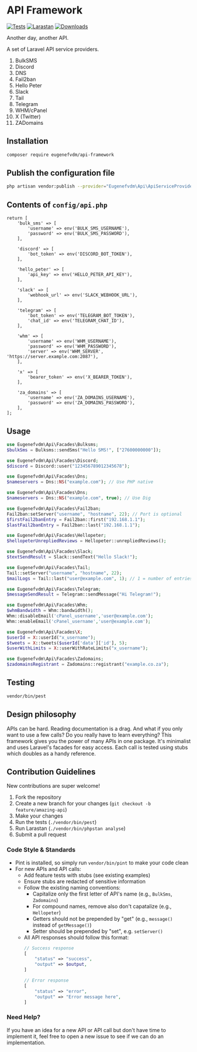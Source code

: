 # API Framework

[![Tests](https://github.com/eugenefvdm/api-framework/actions/workflows/tests.yml/badge.svg)](https://github.com/eugenefvdm/api-framework/actions/workflows/tests.yml)
[![Larastan](https://github.com/eugenefvdm/api-framework/actions/workflows/larastan.yml/badge.svg)](https://github.com/eugenefvdm/api-framework/actions/workflows/larastan.yml)
[![Downloads](https://img.shields.io/packagist/dt/eugenefvdm/api-framework.svg)](https://packagist.org/packages/eugenefvdm/api-framework)

Another day, another API.

A set of Laravel API service providers.

1. BulkSMS
2. Discord
3. DNS
4. Fail2ban
5. Hello Peter
6. Slack
7. Tail
8. Telegram
9. WHM/cPanel
10. X (Twitter)
11. ZADomains

## Installation

```bash
composer require eugenefvdm/api-framework
```

## Publish the configuration file

```bash
php artisan vendor:publish --provider="Eugenefvdm\Api\ApiServiceProvider" --tag="config"
```

## Contents of `config/api.php`

```env
return [
    'bulk_sms' => [
        'username' => env('BULK_SMS_USERNAME'),
        'password' => env('BULK_SMS_PASSWORD'),
    ],

    'discord' => [
        'bot_token' => env('DISCORD_BOT_TOKEN'),
    ],

    'hello_peter' => [
        'api_key' => env('HELLO_PETER_API_KEY'),
    ],

    'slack' => [
        'webhook_url' => env('SLACK_WEBHOOK_URL'),
    ],

    'telegram' => [
        'bot_token' => env('TELEGRAM_BOT_TOKEN'),
        'chat_id' => env('TELEGRAM_CHAT_ID'),
    ],

    'whm' => [
        'username' => env('WHM_USERNAME'),
        'password' => env('WHM_PASSWORD'),
        'server' => env('WHM_SERVER', 'https://server.example.com:2087'),
    ],

    'x' => [
        'bearer_token' => env('X_BEARER_TOKEN'),
    ],

    'za_domains' => [
        'username' => env('ZA_DOMAINS_USERNAME'),
        'password' => env('ZA_DOMAINS_PASSWORD'),
    ],
]; 
```

## Usage

```php
use Eugenefvdm\Api\Facades\Bulksms;
$bulkSms = Bulksms::sendSms("Hello SMS!", ["27600000000"]);

use Eugenefvdm\Api\Facades\Discord;
$discord = Discord::user("123456789012345678");

use Eugenefvdm\Api\Facades\Dns;
$nameservers = Dns::NS("example.com"); // Use PHP native

use Eugenefvdm\Api\Facades\Dns;
$nameservers = Dns::NS("example.com", true); // Use Dig

use Eugenefvdm\Api\Facades\Fail2ban;
Fail2ban:setServer("username", "hostname", 22); // Port is optional
$firstFail2banEntry = Fail2ban::first("192.168.1.1");
$lastFail2banEntry = Fail2ban::last("192.168.1.1");

use Eugenefvdm\Api\Facades\Hellopeter;
$hellopeterUnrepliedReviews = Hellopeter::unrepliedReviews();

use Eugenefvdm\Api\Facades\Slack;
$textSendResult = Slack::sendText("Hello Slack!");

use Eugenefvdm\Api\Facades\Tail;
Tail::setServer("username", "hostname", 22);
$mailLogs = Tail::last("user@example.com", 1); // 1 = number of entries (optional)

use Eugenefvdm\Api\Facades\Telegram;
$messageSendResult = Telegram::sendMessage("Hi Telegram!");

use Eugenefvdm\Api\Facades\Whm;
$whmBandwidth = Whm::bandwidth();
Whm::disableEmail('cPanel_username','user@example.com');
Whm::enableEmail('cPanel_username','user@example.com');

use Eugenefvdm\Api\Facades\X;
$userId = X::userId("x_username");
$tweets = X::tweets($userId['data']['id'], 5);
$userWithLimits = X::userWithRateLimits("x_username");

use Eugenefvdm\Api\Facades\Zadomains;
$zadomainsRegistrant = Zadomains::registrant("example.co.za");
```

## Testing

```bash
vendor/bin/pest
```

## Design philosophy

APIs can be hard. Reading documentation is a drag. And what if you only want to use a few calls? Do you really have to learn everything? This framework gives you the power of many APIs in one package. It's minimalist and uses Laravel's facades for easy access.
Each call is tested using stubs which doubles as a handy reference.

## Contribution Guidelines

New contributions are super welcome!

1. Fork the repository
2. Create a new branch for your changes (`git checkout -b feature/amazing-api`)
3. Make your changes
4. Run the tests (`./vendor/bin/pest`)
5. Run Larastan (`./vendor/bin/phpstan analyse`)
5. Submit a pull request

### Code Style & Standards

- Pint is installed, so simply run `vendor/bin/pint` to make your code clean
- For new APIs and API calls:
  - Add feature tests with stubs (see existing examples)
  - Ensure stubs are redacted of sensitive information
  - Follow the existing naming conventions:
    - Capitalize only the first letter of API's name (e.g., `BulkSms`, `Zadomains`)
    - For compound names, remove also don't capatalize (e.g., `Hellopeter`)
    - Getters should not be prepended by "get" (e.g., `message()` instead of `getMessage()`)
    - Setter should be prepended by "set", e.g. `setServer()`
  - All API responses should follow this format:
    ```php
    // Success response
    [
        "status" => "success",
        "output" => $output,
    ]

    // Error response
    [
        "status" => "error",
        "output" => "Error message here",
    ]
    ```

### Need Help?

If you have an idea for a new API or API call but don't have time to implement it, feel free to open a new issue to see if we can do an implementation.
